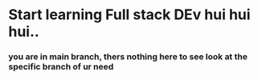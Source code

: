 # Start learning Full stack DEv hui hui hui..

### you are in main branch, thers nothing here to see look at the specific branch of ur need
